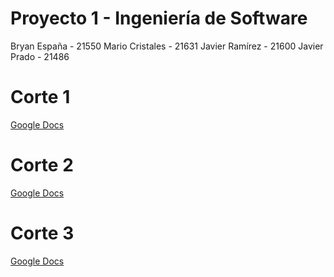 # Proyecto 1 - Ingeniería de Software

Bryan España - 21550
Mario Cristales - 21631
Javier Ramírez - 21600
Javier Prado - 21486

# Corte 1
[Google Docs](https://docs.google.com/document/d/1pWJI2OJiL2VSOHmhs1_sB77wNgDZTlLSawtK33F5k8c/edit?usp=sharing)

# Corte 2
[Google Docs](https://docs.google.com/document/d/1uTSOolgYY3hUt5WHgU97YXVrOPeUPcRUD88RNo_31Po/edit?usp=sharing)

# Corte 3
[Google Docs](https://docs.google.com/document/d/1Sn_o0YQvXtBdE9VUiVQNj_F18l2qE8Ug7jeZcVNry6E/edit?usp=sharing)
